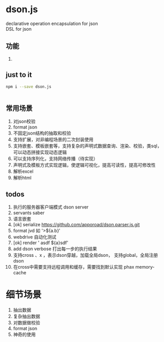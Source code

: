 # dson.js
declarative operation encapsulation for json  
DSL for json

## 功能
1. 

## just to it
```bash
npm i --save dson.js
```
```js


```

## 常用场景
1. 对json校验
2. format json
3. 不固定json结构的抽取和校验
4. 支持扩展，对非编程场景的二次封装使用
5. 支持嵌套、模板嵌套等，支持复杂的声明式数据查询、渲染、校验，类sql，可以动态拼接实现动态逻辑
6. 可以支持序列化，支持网络传播（待实现）
7. 声明式及模板方式实现逻辑，使逻辑可视化，提高可读性，提高可修改性
8. 解析excel
9. 解析html


## todos
1. 执行的服务器客户端模式 dson server
2. servants   saber
3. 语言嵌套
4. [ok] serialize https://github.com/apporoad/dson.parser.js.git
5. format jvd  如 '>${a.b}'
6. webdrive 自动化测试
7.  [ok]  render   ' asdf ${a}sdf'
8. add  dson  verbose   打出每一步的执行结果
9. 支持cross 、x ，表示dson穿越，加载全局dson， 支持global，全局注册dson
10. 在cross中需要支持远程调用和缓存，需要找到默认实现 phax memory-cache


# 细节场景
1. 抽出数据
2. 复杂抽出数据
3. 对数据做校验
4. format json
5. 神奇的使用



